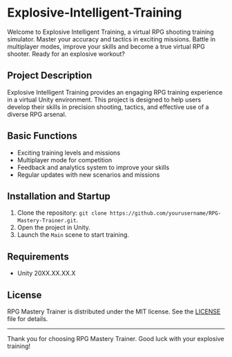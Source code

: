 # Explosive-Intelligent-Training
Welcome to Explosive Intelligent Training, a virtual RPG shooting training simulator. Master your accuracy and tactics in exciting missions. Battle in multiplayer modes, improve your skills and become a true virtual RPG shooter. Ready for an explosive workout?

## Project Description
Explosive Intelligent Training provides an engaging RPG training experience in a virtual Unity environment. This project is designed to help users develop their skills in precision shooting, tactics, and effective use of a diverse RPG arsenal.

## Basic Functions
- Exciting training levels and missions
- Multiplayer mode for competition
- Feedback and analytics system to improve your skills
- Regular updates with new scenarios and missions

## Installation and Startup
1. Clone the repository: `git clone https://github.com/yourusername/RPG-Mastery-Trainer.git`.
2. Open the project in Unity.
3. Launch the `Main` scene to start training.

## Requirements
- Unity 20XX.XX.XX.X

## License
RPG Mastery Trainer is distributed under the MIT license. See the [LICENSE](LICENSE) file for details.

---

Thank you for choosing RPG Mastery Trainer. Good luck with your explosive training!
